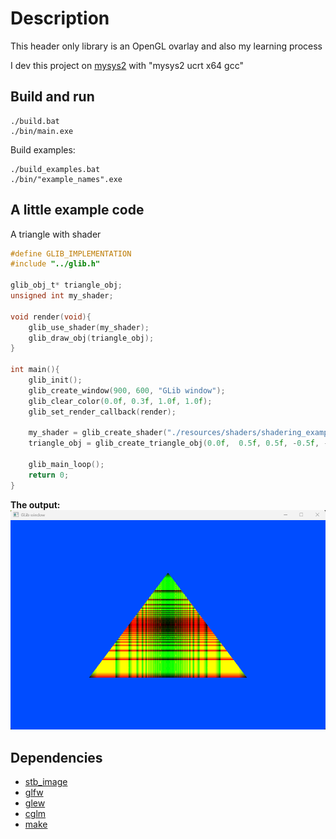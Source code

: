 # Description
This header only library is an OpenGL ovarlay and also my learning process

I dev this project on [mysys2](https://www.msys2.org/) with "mysys2 ucrt x64 gcc"

## Build and run

```console
./build.bat
./bin/main.exe
```

Build examples:
```console
./build_examples.bat
./bin/"example_names".exe
```

## A little example code
A triangle with shader
```C
#define GLIB_IMPLEMENTATION
#include "../glib.h"

glib_obj_t* triangle_obj;
unsigned int my_shader;

void render(void){
    glib_use_shader(my_shader);
    glib_draw_obj(triangle_obj);
}

int main(){
    glib_init();
    glib_create_window(900, 600, "GLib window");
    glib_clear_color(0.0f, 0.3f, 1.0f, 1.0f);
    glib_set_render_callback(render);

    my_shader = glib_create_shader("./resources/shaders/shadering_example/main.vert", "./resources/shaders/shadering_example/main.frag");
    triangle_obj = glib_create_triangle_obj(0.0f,  0.5f, 0.5f, -0.5f, -0.5f,-0.5f);

    glib_main_loop();
    return 0;
}
```

__The output:__
![A triangle, with shader](./img/shadering_example.png)

## Dependencies
- [stb_image](https://github.com/nothings/stb/blob/master/stb_image.h)
- [glfw](https://www.glfw.org/)
- [glew](https://glew.sourceforge.net/)
- [cglm](https://github.com/recp/cglm)
- [make](https://www.gnu.org/software/make/)
